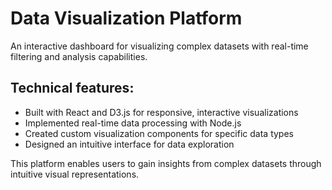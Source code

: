 # Data Visualization Platform

An interactive dashboard for visualizing complex datasets with real-time filtering and analysis capabilities.

## Technical features:

- Built with React and D3.js for responsive, interactive visualizations
- Implemented real-time data processing with Node.js
- Created custom visualization components for specific data types
- Designed an intuitive interface for data exploration

This platform enables users to gain insights from complex datasets through intuitive visual representations.
